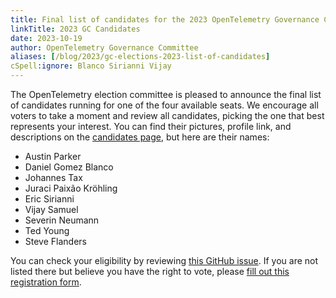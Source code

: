 ```yaml
---
title: Final list of candidates for the 2023 OpenTelemetry Governance Committee
linkTitle: 2023 GC Candidates
date: 2023-10-19
author: OpenTelemetry Governance Committee
aliases: [/blog/2023/gc-elections-2023-list-of-candidates]
cSpell:ignore: Blanco Sirianni Vijay
---
```


The OpenTelemetry election committee is pleased to announce the final list of
candidates running for one of the four available seats. We encourage all voters
to take a moment and review all candidates, picking the one that best represents
your interest. You can find their pictures, profile link, and descriptions on
the
[candidates page](https://github.com/open-telemetry/community/blob/main/elections/2023/governance-committee-candidates.md),
but here are their names:

- Austin Parker
- Daniel Gomez Blanco
- Johannes Tax
- Juraci Paixão Kröhling
- Eric Sirianni
- Vijay Samuel
- Severin Neumann
- Ted Young
- Steve Flanders

You can check your eligibility by reviewing
[this GitHub issue](https://github.com/open-telemetry/community/issues/1561). If
you are not listed there but believe you have the right to vote, please
[fill out this registration form](https://forms.gle/GWuGZKku326pCLUo6).
